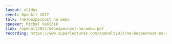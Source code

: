 ```yaml
---
layout: slides
event: OpenAlt 2017
talk: (ne)bezpečnost na webu
speaker: Michal Vašíček
link: /openalt2017/nebezpecnost-na-webu.pdf
recording: https://www.superlectures.com/openalt2017/ne-bezpecnost-na-webu
---
```


